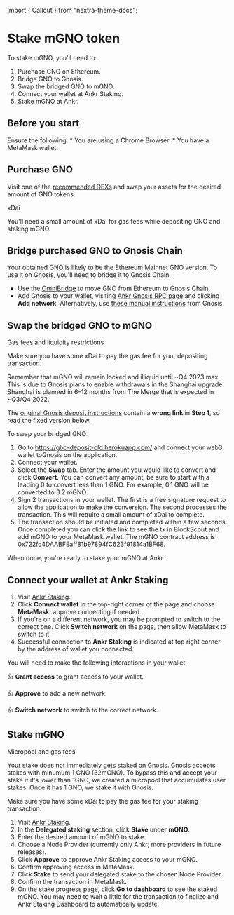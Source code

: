 import { Callout } from "nextra-theme-docs";

# Stake mGNO token

To stake mGNO, you'll need to:
1. Purchase GNO on Ethereum.
2. Bridge GNO to Gnosis.
3. Swap the bridged GNO to mGNO.
4. Connect your wallet at Ankr Staking.
5. Stake mGNO at Ankr.

## Before you start

<Callout>
Ensure the following:
* You are using a Chrome Browser.
* You have a MetaMask wallet.
</Callout>

## Purchase GNO
Visit one of the [recommended DEXs](https://docs.gnosischain.com/ecosystems/defi#dex-aggregators) and swap your assets for the desired amount of GNO tokens.

<Callout>
xDai

You'll need a small amount of xDai for gas fees while depositing GNO and staking mGNO.
</Callout>

## Bridge purchased GNO to Gnosis Chain

Your obtained GNO is likely to be the Ethereum Mainnet GNO version.
To use it on Gnosis, you'll need to bridge it to Gnosis Chain.

* Use the [OmniBridge](https://omni.gnosischain.com/bridge) to move GNO from Ethereum to Gnosis Chain.
* Add Gnosis to your wallet, visiting [Ankr Gnosis RPC page](https://www.ankr.com/rpc/gnosis/) and clicking **Add network**. Alternatively, use [these manual instructions](https://docs.gnosischain.com/tools/wallets/metamask) from Gnosis.

## Swap the bridged GNO to mGNO

<Callout>
Gas fees and liquidity restrictions

Make sure you have some xDai to pay the gas fee for your depositing transaction.

Remember that mGNO will remain locked and illiquid until ~Q4 2023 max.
This is due to Gnosis plans to enable withdrawals in the Shanghai upgrade. Shanghai is planned in 6–12 months from The Merge that is expected in ~Q3/Q4 2022.
</Callout>

The [original Gnosis deposit instructions](https://docs.gnosischain.com/node/validator-deposits#convert-gno-to-mgno-special-cases) contain a **wrong link** in **Step 1**, so read the fixed version below.

To swap your bridged GNO: 
1. Go to https://gbc-deposit-old.herokuapp.com/ and connect your web3 wallet toGnosis on the application.
2. Connect your wallet.
3. Select the **Swap** tab. Enter the amount you would like to convert and click **Convert**. You can convert any amount, be sure to start with a leading 0 to convert less than 1 GNO. For example, 0.1 GNO will be converted to 3.2 mGNO.
4. Sign 2 transactions in your wallet. The first is a free signature request to allow the application to make the conversion. The second processes the transaction. This will require a small amount of xDai to complete.
5. The transaction should be initiated and completed within a few seconds. Once completed you can click the link to see the tx in BlockScout and add mGNO to your MetaMask wallet. The mGNO contract address is 0x722fc4DAABFEaff81b97894fC623f91814a1BF68.

When done, you're ready to stake your mGNO at Ankr. 

## Connect your wallet at Ankr Staking

1. Visit [Ankr Staking](https://www.ankr.com/staking/stake).
2. Click **Connect wallet** in the top-right corner of the page and choose **MetaMask**; approve connecting if needed.
3. If you're on a different network, you may be prompted to switch to the correct one. Click **Switch network** on the page, then allow MetaMask to switch to it.
4. Successful connection to **Ankr Staking** is indicated at top right corner by the address of wallet you connected.

You will need to make the following interactions in your wallet:

👍 **Grant access** to grant access to your wallet.

👍 **Approve** to add a new network.

👍 **Switch network** to switch to the correсt network.

## Stake mGNO

<Callout>
Micropool and gas fees

Your stake does not immediately gets staked on Gnosis. 
Gnosis accepts stakes with minumum 1 GNO (32mGNO).
To bypass this and accept your stake if it's lower than 1GNO, we created a micropool that accumulates user stakes.
Once it has 1 GNO, we stake it with Gnosis.

Make sure you have some xDai to pay the gas fee for your staking transaction.
</Callout>

1. Visit [Ankr Staking](https://www.ankr.com/staking/stake).
2. In the **Delegated staking** section, click **Stake** under **mGNO**.
3. Enter the desired amount of mGNO to stake.
4. Choose a Node Provider (currently only Ankr; more providers in future releases).
5. Click **Approve** to approve Ankr Staking access to your mGNO.
6. Confirm approving access in MetaMask.
7. Click **Stake** to send your delegated stake to the chosen Node Provider.
8. Confirm the transaction in MetaMask.
9. On the stake progress page, click **Go to dashboard** to see the staked mGNO. You may need to wait a little for the transaction to finalize and Ankr Staking Dashboard to automatically update.